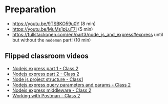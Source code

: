 # Preparation

- https://youtu.be/9TSBKO59u0Y (8 min)
- https://youtu.be/MuMs1pLuT7I (5 min)
- https://fullstackopen.com/en/part3/node_js_and_express#express until but without the `nodemon` part! (10 min)

## Flipped classroom videos
- [Nodejs express part 1 - Class 2](https://youtu.be/4HIq70RzDTY)
- [Nodejs express part 2 - Class 2](https://youtu.be/-J1pd4LgjUo)
- [Node js project structure - Class1](https://youtu.be/CUY20f-KBxE)
- [Nodejs express query parameters and params - Class 2](https://youtu.be/_H-bP10Fmaw)
- [Nodejs express middleware - Class 2](https://youtu.be/ZcwmyYGzBnk)
- [Working with Postman - Class 2](https://youtu.be/zNeOUJPxw2s)
